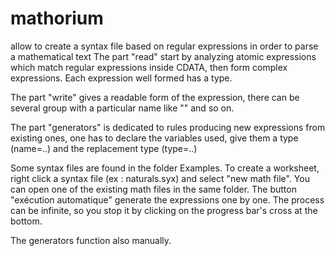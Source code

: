 mathorium
=========
allow to create a syntax file based on regular expressions in order to parse a mathematical text
The part "read" start by analyzing atomic expressions which match regular expressions inside CDATA, 
then form complex expressions. Each expression well formed has a type.

The part "write" gives a readable form of the expression, there can be several group with a particular name like
"<write name="tex">" and so on.

The part "generators" is dedicated to rules producing new expressions from existing ones, one has to declare the
variables used, give them a type (name=..) and the replacement type (type=..)

Some syntax files are found in the folder Examples. To create a worksheet, right click a syntax file (ex : naturals.syx)
and select "new math file". You can open one of the existing math files in the same folder.
The button "exécution automatique" generate the expressions one by one. The process can be infinite, 
so you stop it by clicking on the progress bar's cross at the bottom.

The generators function also manually.
